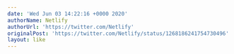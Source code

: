 ```yaml
---
date: 'Wed Jun 03 14:22:16 +0000 2020'
authorName: Netlify
authorUrl: 'https://twitter.com/Netlify'
originalPost: 'https://twitter.com/Netlify/status/1268186241754730496'
layout: like
---
```


